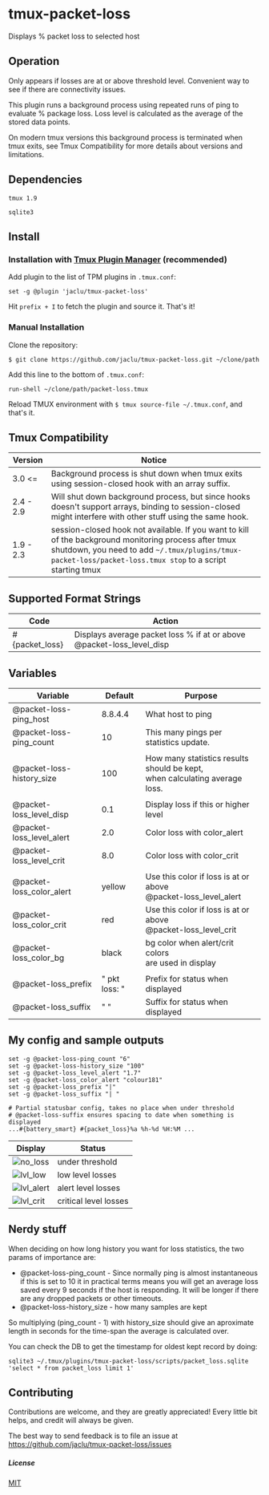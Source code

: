 # tmux-packet-loss

Displays % packet loss to selected host

## Operation

Only appears if losses are at or above threshold level. Convenient way to see if there are connectivity issues.

This plugin runs a background process using repeated runs of ping to evaluate % package loss. Loss level is calculated as the average of the stored data points.

On modern tmux versions this background process is terminated when tmux exits, see Tmux Compatibility for more details about versions and limitations.

## Dependencies

`tmux 1.9`

`sqlite3`

## Install

### Installation with [Tmux Plugin Manager](https://github.com/tmux-plugins/tpm) (recommended)

Add plugin to the list of TPM plugins in `.tmux.conf`:

    set -g @plugin 'jaclu/tmux-packet-loss'

Hit `prefix + I` to fetch the plugin and source it. That's it!

### Manual Installation

Clone the repository:

    $ git clone https://github.com/jaclu/tmux-packet-loss.git ~/clone/path

Add this line to the bottom of `.tmux.conf`:

    run-shell ~/clone/path/packet-loss.tmux

Reload TMUX environment with `$ tmux source-file ~/.tmux.conf`, and that's it.

## Tmux Compatibility

| Version   | Notice                                                                                                                                                                                                              |
| --------- | ------------------------------------------------------------------------------------------------------------------------------------------------------------------------------------------------------------------- |
| 3.0 <=    | Background process is shut down when tmux exits using session-closed hook with an array suffix.                                                                                                                     |
| 2.4 - 2.9 | Will shut down background process, but since hooks doesn't support arrays, binding to session-closed might interfere with other stuff using the same hook.                                                          |
| 1.9 - 2.3 | session-closed hook not available. If you want to kill of the background monitoring process after tmux shutdown, you need to add `~/.tmux/plugins/tmux-packet-loss/packet-loss.tmux stop` to a script starting tmux |

## Supported Format Strings

| Code           | Action                                                                |
| -------------- | --------------------------------------------------------------------- |
| #{packet_loss} | Displays average packet loss % if at or above @packet-loss_level_disp |

## Variables

| Variable                  | Default       | Purpose                                                                       |
| ------------------------- | ------------- | ----------------------------------------------------------------------------- |
| @packet-loss-ping_host    | 8.8.4.4       | What host to ping                                                             |
| @packet-loss-ping_count   | 10            | This many pings per statistics update.                                        |
|                           |               |
| @packet-loss-history_size | 100           | How many statistics results should be kept,<br>when calculating average loss. |
|                           |               |
| @packet-loss_level_disp   | 0.1           | Display loss if this or higher level                                          |
| @packet-loss_level_alert  | 2.0           | Color loss with color_alert                                                   |
| @packet-loss_level_crit   | 8.0           | Color loss with color_crit                                                    |
|                           |               |
| @packet-loss_color_alert  | yellow        | Use this color if loss is at or above<br>@packet-loss_level_alert             |
| @packet-loss_color_crit   | red           | Use this color if loss is at or above<br>@packet-loss_level_crit              |
| @packet-loss_color_bg     | black         | bg color when alert/crit colors<br>are used in display                        |
|                           |               |
| @packet-loss_prefix       | " pkt loss: " | Prefix for status when displayed                                              |
| @packet-loss_suffix       | " "           | Suffix for status when displayed                                              |

## My config and sample outputs

```
set -g @packet-loss-ping_count "6"
set -g @packet-loss-history_size "100"
set -g @packet-loss_level_alert "1.7"
set -g @packet-loss_color_alert "colour181"
set -g @packet-loss_prefix "|"
set -g @packet-loss_suffix "| "

# Partial statusbar config, takes no place when under threshold
# @packet-loss-suffix ensures spacing to date when something is displayed
...#{battery_smart} #{packet_loss}%a %h-%d %H:%M ...
```

| Display                                                                                                            | Status                |
| ------------------------------------------------------------------------------------------------------------------ | --------------------- |
| ![no_loss](https://user-images.githubusercontent.com/5046648/159600959-23efe878-e28c-4988-86df-b43875701f6a.png)   | under threshold       |
| ![lvl_low](https://user-images.githubusercontent.com/5046648/159604267-3345f827-3541-49f7-aec7-6f0091e59a5f.png)   | low level losses      |
| ![lvl_alert](https://user-images.githubusercontent.com/5046648/159602048-90346c8c-396a-4f0b-be26-152ef13c806f.png) | alert level losses    |
| ![lvl_crit](https://user-images.githubusercontent.com/5046648/159601876-9f097499-3fb9-4c53-8490-759665ff555f.png)  | critical level losses |

## Nerdy stuff

When deciding on how long history you want for loss statistics, the two params of importance are:

-   @packet-loss-ping_count - Since normally ping is almost instantaneous if this is set to 10 it in practical terms means you will get an average loss saved every 9 seconds if the host is responding. It will be longer if there are any dropped packets or other timeouts.
-   @packet-loss-history_size - how many samples are kept

So multiplying (ping_count - 1) with history_size should give an aproximate length in seconds for the time-span the average is calculated over.

You can check the DB to get the timestamp for oldest kept record by doing:

```
sqlite3 ~/.tmux/plugins/tmux-packet-loss/scripts/packet_loss.sqlite 'select * from packet_loss limit 1'
```

## Contributing

Contributions are welcome, and they are greatly appreciated! Every little bit helps, and credit will always be given.

The best way to send feedback is to file an issue at https://github.com/jaclu/tmux-packet-loss/issues

##### License

[MIT](LICENSE.md)
